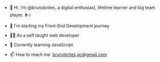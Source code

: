 - 👋 Hi, I’m @brunobrites, a digital enthusiast, lifetime learner and big team player. ⛹️‍♂️
- 👀 I'm starting my Front-End Development journey
- 👨‍💻 As a self taught web developer
- 🌱 Currently learning JavaScript.

- 📫 How to reach me: brunobrites.gc@gmail.com
